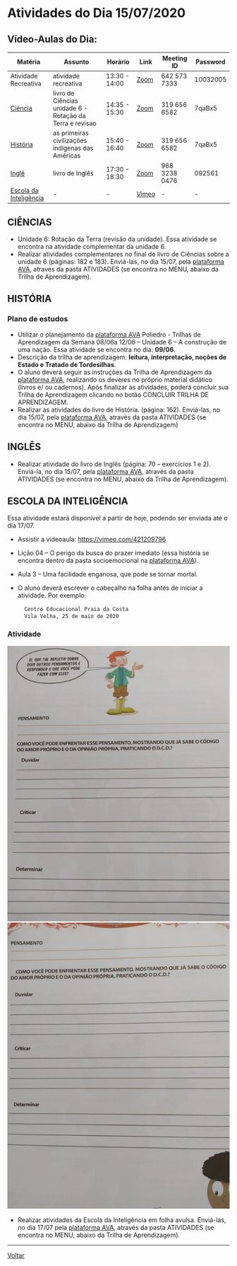 # Atividades do Dia 15/07/2020

## Vídeo-Aulas do Dia:

| Matéria | Assunto |Horário | Link | Meeting ID | Password |
|---------|---------|--------|------|------------|----------|
| Atividade Recreativa | atividade recreativa | 13:30 - 14:00 | [Zoom](https://us04web.zoom.us/j/6425737333?pwd=Y015MWphNlVkVWJlTUlNUS9UM05mdz09) | 642 573 7333 | 10032005 |
| [Ciência](#ciências) | livro de Ciências unidade 6 - Rotação da Terra e revisao | 14:35 - 15:30 | [Zoom](https://zoom.us/j/3196566582?pwd=cFNUb3BrREpzanpQV2toZ09RbjFnUT09) | 319 656 6582 | 7qaBx5 |
| [História](#história) | as primeiras civilizações indígenas das Américas | 15:40 - 16:40 | [Zoom](https://zoom.us/j/3196566582?pwd=cFNUb3BrREpzanpQV2toZ09RbjFnUT09) | 319 656 6582 | 7qaBx5 |
| [Inglê](#inglês) | livro de Inglês | 17:30 - 18:30 | [Zoom](https://zoom.us/j/96832380476?pwd=SlNVTGh2KzROMmhZdUxwdUs2SVM2Zz09) | 968 3238 0476 | 092561 | 
| [Escola da Inteligência](#escola-da-inteligência) | - | - | [Vimeo](https://vimeo.com/421209796) | - | - |


## CIÊNCIAS

* Unidade 6: Rotação da Terra (revisão da unidade). Essa atividade se encontra na atividade complementar da unidade 6.
* Realizar atividades complementares no final do livro de Ciências sobre a unidade 6 (páginas: 182 e 183). Enviá-las, no dia 15/07, pela [plataforma AVA], através da pasta ATIVIDADES (se encontra no MENU, abaixo da Trilha de Aprendizagem).

## HISTÓRIA

### Plano de estudos

* Utilizar o planejamento da [plataforma AVA] Poliedro - Trilhas de Aprendizagem da Semana 08/06a 12/06 – Unidade 6 – A construção de uma nação. Essa atividade se encontra no dia: **09/06**.
* Descrição da trilha de aprendizagem: **leitura, interpretação, noções de Estado e Tratado de Tordesilhas**.
* O aluno deverá seguir as instruções da Trilha de Aprendizagem da [plataforma AVA], realizando os deveres no próprio material didático (livros e/ ou cadernos). Após finalizar as atividades, poderá concluir sua Trilha de Aprendizagem clicando no botão CONCLUIR TRILHA DE APRENDIZAGEM.
* Realizar as atividades do livro de História. (página: 162). Enviá-las, no dia 15/07, pela [plataforma AVA], através da pasta ATIVIDADES (se encontra no MENU, abaixo da Trilha de Aprendizagem)

## INGLÊS

* Realizar atividade do livro de Inglês (página: 70 – exercícios 1 e 2). Enviá-la, no dia 15/07, pela [plataforma AVA], através da pasta ATIVIDADES (se encontra no MENU, abaixo da Trilha de Aprendizagem).

## ESCOLA DA INTELIGÊNCIA

Essa atividade estará disponível a partir de hoje, podendo ser enviada até o dia 17/07.

* Assistir a videoaula: <https://vimeo.com/421209796>
* Lição 04 – O perigo da busca do prazer imediato (essa história se encontra dentro da pasta socioemocional na [plataforma AVA]).
* Aula 3 – Uma facilidade enganosa, que pode se tornar mortal.
* O aluno deverá escrever o cabeçalho na folha antes de iniciar a atividade.
  Por exemplo:

        Centro Educacional Praia da Costa
        Vila Velha, 25 de maio de 2020

### Atividade

![img01](../imgs/ei_20200715_01.png)
![img02](../imgs/ei_20200715_02.png)

* Realizar atividades da Escola da Inteligência em folha avulsa. Enviá-las, no dia 17/07 pela [plataforma AVA], através da pasta ATIVIDADES (se encontra no MENU, abaixo da Trilha de Aprendizagem).

---
[Voltar](index.md)


[plataforma AVA]: https://poliedro-ava.azurewebsites.net
